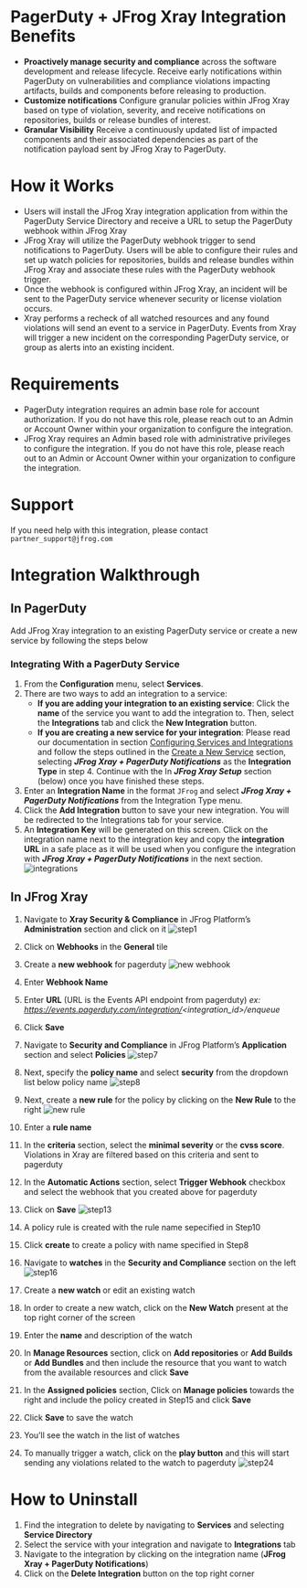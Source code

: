 # PagerDuty + JFrog Xray Integration Benefits
* **Proactively manage security and compliance** across the software development and release lifecycle.  Receive early notifications within PagerDuty on vulnerabilities and compliance violations impacting artifacts, builds and components before releasing to production.      
* **Customize notifications** Configure granular policies within JFrog Xray based on type of violation, severity, and receive notifications on repositories, builds or release bundles of interest.
* **Granular Visibility** Receive a continuously updated list of impacted components and their associated dependencies as part of the notification payload sent by JFrog Xray to PagerDuty.  

# How it Works
* Users will install the JFrog Xray integration application from within the PagerDuty Service Directory and receive a URL to setup the PagerDuty webhook within JFrog Xray
* JFrog Xray will utilize the PagerDuty webhook trigger to send notifications to PagerDuty.  Users will be able to configure their rules and set up watch policies for repositories, builds and release bundles within JFrog Xray and associate these rules with the PagerDuty webhook trigger. 
* Once the webhook is configured within JFrog Xray, an incident will be sent to the PagerDuty service whenever security or license violation occurs.
* Xray performs a recheck of all watched resources and any found violations will send an event to a service in PagerDuty. Events from Xray will trigger a new incident on the corresponding PagerDuty service, or group as alerts into an existing incident.

# Requirements
* PagerDuty integration requires an admin base role for account authorization. If you do not have this role, please reach out to an Admin or Account Owner within your organization to configure the integration.
* JFrog Xray requires an Admin based role with administrative privileges to configure the integration.  If you do not have this role, please reach out to an Admin or Account Owner within your organization to configure the integration.

# Support
If you need help with this integration, please contact `partner_support@jfrog.com`

# Integration Walkthrough
## In PagerDuty
Add JFrog Xray integration to an existing PagerDuty service or create a new service by following the steps below

### Integrating With a PagerDuty Service
1. From the **Configuration** menu, select **Services**.
2. There are two ways to add an integration to a service:
   * **If you are adding your integration to an existing service**: Click the **name** of the service you want to add the integration to. Then, select the **Integrations** tab and click the **New Integration** button.
   * **If you are creating a new service for your integration**: Please read our documentation in section [Configuring Services and Integrations](https://support.pagerduty.com/docs/services-and-integrations#section-configuring-services-and-integrations) and follow the steps outlined in the [Create a New Service](https://support.pagerduty.com/docs/services-and-integrations#section-create-a-new-service) section, selecting ***JFrog Xray + PagerDuty Notifications*** as the **Integration Type** in step 4. Continue with the In  ***JFrog Xray Setup***  section (below) once you have finished these steps.
3. Enter an **Integration Name** in the format `JFrog` and select  ***JFrog Xray + PagerDuty Notifications***  from the Integration Type menu.
4. Click the **Add Integration** button to save your new integration. You will be redirected to the Integrations tab for your service.
5. An **Integration Key** will be generated on this screen. Click on the integration name next to the integration key and copy the **integration URL** in a safe place as it will be used when you configure the integration with  ***JFrog Xray + PagerDuty Notifications***  in the next section.
![integrations](https://raw.githubusercontent.com/RjSH1/partner-integrations/main/PagerDuty/Xray/SecurityIncidents/integration.png)

## In JFrog Xray
1. Navigate to **Xray Security & Compliance** in JFrog Platform’s **Administration** section and click on it
![step1](https://raw.githubusercontent.com/RjSH1/partner-integrations/main/PagerDuty/Xray/SecurityIncidents/step1.png)

2. Click on **Webhooks** in the **General** tile
3. Create a **new webhook** for pagerduty
![new webhook](https://raw.githubusercontent.com/RjSH1/partner-integrations/main/PagerDuty/Xray/SecurityIncidents/new_webhook.png)

4. Enter **Webhook Name**
5. Enter **URL** (URL is the Events API endpoint from pagerduty) _ex: https://events.pagerduty.com/integration/<integration_id>/enqueue_
6. Click **Save**
7. Navigate to **Security and Compliance** in JFrog Platform’s **Application** section and select **Policies**
![step7](https://raw.githubusercontent.com/RjSH1/partner-integrations/main/PagerDuty/Xray/SecurityIncidents/step7.png)

8. Next, specify the **policy name** and select **security** from the dropdown list below policy name
![step8](https://raw.githubusercontent.com/RjSH1/partner-integrations/main/PagerDuty/Xray/SecurityIncidents/step8.png)

9. Next, create a **new rule** for the policy by clicking on the **New Rule** to the right
![new rule](https://raw.githubusercontent.com/RjSH1/partner-integrations/main/PagerDuty/Xray/SecurityIncidents/new_rule.png)

10. Enter a **rule name**
11. In the **criteria** section, select the **minimal severity** or the **cvss score**. Violations in Xray are filtered based on this criteria and sent to pagerduty
12. In the **Automatic Actions** section, select **Trigger Webhook** checkbox and select the webhook that you created above for pagerduty
13. Click on **Save**
![step13](https://raw.githubusercontent.com/RjSH1/partner-integrations/main/PagerDuty/Xray/SecurityIncidents/step13.png)

14. A policy rule is created with the rule name sepecified in Step10
15. Click **create** to create a policy with name specified in Step8
16. Navigate to **watches** in the **Security and Compliance** section on the left
![step16](https://raw.githubusercontent.com/RjSH1/partner-integrations/main/PagerDuty/Xray/SecurityIncidents/step16.png)

17. Create a **new watch** or edit an existing watch
18. In order to create a new watch, click on the **New Watch** present at the top right corner of the screen
19. Enter the **name** and description of the watch
20. In **Manage Resources** section, click on **Add repositories** or **Add Builds** or **Add Bundles** and then include the resource that you want to watch from the available resources and click **Save**
21. In the **Assigned policies** section, Click on **Manage policies** towards the right and include the policy created in Step15 and click **Save**
22. Click **Save** to save the watch
23. You’ll see the watch in the list of watches
24. To manually trigger a watch, click on the **play button** and this will start sending any violations related to the watch to pagerduty
![step24](https://raw.githubusercontent.com/RjSH1/partner-integrations/main/PagerDuty/Xray/SecurityIncidents/step24.png)

# How to Uninstall
1. Find the integration to delete by navigating to **Services** and selecting **Service Directory**
2. Select the service with your integration and navigate to **Integrations** tab
3. Navigate to the integration by clicking on the integration name (**JFrog Xray + PagerDuty Notifications**)
4. Click on the **Delete Integration** button on the top right corner
